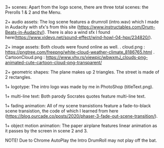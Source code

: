 3+ scenes: Apart from the logo scene, there are three total scenes: the Prerolls 1 & 2 and the Menu.

2+ audio assets: The log scene features a drumroll (intro.wav) which I made in Audacity with sfx's from this site (https://www.instructables.com/Drum-Beats-in-Audacity/). There is also a wind sfx I found here(https://www.videvo.net/sound-effect/wind-howl-04-hpx/234820/).

2+ image assets: Both clouds were found online as well.
. cloud.png : https://pngtree.com/freepng/white-cloud-weather-climate_8186765.html
. CartoonCloud.png : https://www.vhv.rs/viewpic/wbwxmJ_clouds-png-animated-cute-cartoon-cloud-png-transparent/

2+ geometric shapes: The plane makes up 2 triangles. The street is made of 2 rectangles.

1+ logotype: The intro logo was made by me in PhotoShop (titleText.png).

1+ multi-line text: Both parody Socrates quotes feature multi-line text.

1+ fading animation: All of my scene transistions feature a fade-to-black scene transistion, the code of which I learned from here (https://blog.ourcade.co/posts/2020/phaser-3-fade-out-scene-transition/).

1+ object motion animation: The paper airplane features linear animation as it passes by the screen in scene 2 and 3.

NOTE! Due to Chrome AutoPlay the Intro DrumRoll may not play off the bat.